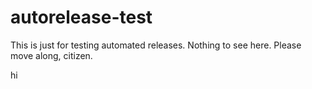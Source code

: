 # autorelease-test

This is just for testing automated releases. Nothing to see here. Please move along, citizen.

hi
